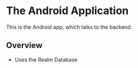 # The Android Application

This is the Android app, which talks to the backend.

## Overview

* Uses the Realm Database